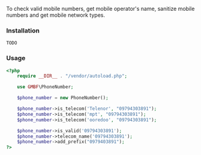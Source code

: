 To check valid mobile numbers, get mobile operator's name, sanitize mobile numbers and get mobile network types.

### Installation

```
TODO
```

### Usage
```php
<?php
	require __DIR__ . "/vendor/autoload.php";

    use GMBF\PhoneNumber;

    $phone_number = new PhoneNumber();

    $phone_number->is_telecom('Telenor', "09794303891");
    $phone_number->is_telecom('mpt', "09794303891");
    $phone_number->is_telecom('ooredoo', "09794303891");

    $phone_number->is_valid('09794303891');
    $phone_number->telecom_name('09794303891');
    $phone_number->add_prefix("0979403891");
?>
```